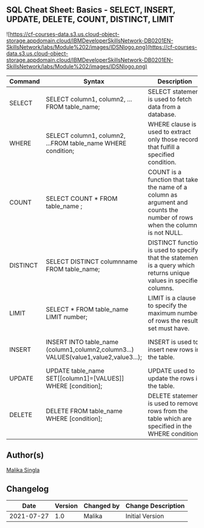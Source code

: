 ## **SQL Cheat Sheet: Basics - SELECT, INSERT, UPDATE, DELETE, COUNT, DISTINCT, LIMIT**

![https://cf-courses-data.s3.us.cloud-object-storage.appdomain.cloud/IBMDeveloperSkillsNetwork-DB0201EN-SkillsNetwork/labs/Module%202/images/IDSNlogo.png](https://cf-courses-data.s3.us.cloud-object-storage.appdomain.cloud/IBMDeveloperSkillsNetwork-DB0201EN-SkillsNetwork/labs/Module%202/images/IDSNlogo.png)

| Command | Syntax | Description | Example |
| --- | --- | --- | --- |
| SELECT | SELECT column1, column2, ... FROM table_name; | SELECT statement is used to fetch data from a database. | SELECT city FROM placeofinterest; |
| WHERE | SELECT column1, column2, ...FROM table_name WHERE condition; | WHERE clause is used to extract only those records that fulfill a specified condition. | SELECT * FROM placeofinterest WHERE city == 'Rome' ; |
| COUNT | SELECT COUNT * FROM table_name ; | COUNT is a function that takes the name of a column as argument and counts the number of rows when the column is not NULL. | SELECT COUNT(country) FROM placeofinterest WHERE country='Canada'; |
| DISTINCT | SELECT DISTINCT columnname FROM table_name; | DISTINCT function is used to specify that the statement is a query which returns unique values in specified columns. | SELECT DISTINCT country FROM placeofinterest WHERE type='historical'; |
| LIMIT | SELECT * FROM table_name LIMIT number; | LIMIT is a clause to specify the maximum number of rows the result set must have. | SELECT * FROM placeofinterest WHERE airport="pearson" LIMIT 5; |
| INSERT | INSERT INTO table_name (column1,column2,column3...) VALUES(value1,value2,value3...); | INSERT is used to insert new rows in the table. | INSERT INTO placeofinterest (name,type,city,country,airport) VALUES('Niagara Waterfalls','Nature','Toronto','Canada','Pearson'); |
| UPDATE | UPDATE table_name SET[[column1]=[VALUES]] WHERE [condition]; | UPDATE used to update the rows in the table. | UPDATE placeofinterest SET name = 'Niagara Falls' WHERE name = "Niagara Waterfalls"; |
| DELETE | DELETE FROM table_name WHERE [condition]; | DELETE statement is used to remove rows from the table which are specified in the WHERE condition. | DELETE FROM placeofinterest WHERE city IN ('Rome','Vienna'); |

## **Author(s)**

[Malika Singla](https://www.linkedin.com/in/malika-goyal-04798622/?utm_medium=Exinfluencer&utm_source=Exinfluencer&utm_content=000026UJ&utm_term=10006555&utm_id=NA-SkillsNetwork-Channel-SkillsNetworkCoursesIBMDeveloperSkillsNetworkDB0201ENSkillsNetwork20127838-2022-01-01)

## **Changelog**

| Date | Version | Changed by | Change Description |
| --- | --- | --- | --- |
| 2021-07-27 | 1.0 | Malika | Initial Version |